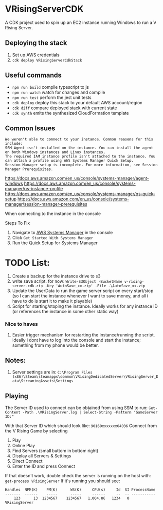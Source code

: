 # VRisingServerCDK

A CDK project used to spin up an EC2 instance running Windows to run a V Rising Server.

## Deploying the stack
1. Set up AWS credentials 
2. `cdk deploy VRisingServerCdkStack`
## Useful commands

* `npm run build`   compile typescript to js
* `npm run watch`   watch for changes and compile
* `npm run test`    perform the jest unit tests
* `cdk deploy`      deploy this stack to your default AWS account/region
* `cdk diff`        compare deployed stack with current state
* `cdk synth`       emits the synthesized CloudFormation template

## Common Issues

```
We weren't able to connect to your instance. Common reasons for this include:
SSM Agent isn't installed on the instance. You can install the agent on both Windows instances and Linux instances.
The required IAM instance profile isn't attached to the instance. You can attach a profile using AWS Systems Manager Quick Setup.
Session Manager setup is incomplete. For more information, see Session Manager Prerequisites.
```
https://docs.aws.amazon.com/en_us/console/systems-manager/agent-windows
https://docs.aws.amazon.com/en_us/console/systems-manager/qs-instance-profile
https://docs.aws.amazon.com/en_us/console/systems-manager/qs-quick-setup
https://docs.aws.amazon.com/en_us/console/systems-manager/session-manager-prerequisites

When connecting to the instance in the console

Steps To Fix 
1. Navigate to [AWS Systems Manager](https://us-west-2.console.aws.amazon.com/systems-manager/home?region=us-west-2) in the console
2. Click `Get Started With Systems Manager`
3. Run the Quick Setup for Systems Manager

# TODO List:
1. Create a backup for the instance drive to s3
2. write save script. for now: `Write-S3Object -BucketName v-rising-server-cdk-zip -Key 'AutoSave_xx.zip' -File .\AutoSave_xx.zip` 
3. Update the UserData to run the game server script on every start/stop (so I can start the instance whenever I want to save money, and all i have to do is start it to make it playable)
4. Script for starting/stoping the instance. Ideally works for any instance ID (or references the instance in some other static way)

### Nice to haves
1. Easier trigger mechanism for restarting the instance/running the script. Ideally i dont have to log into the console and start the instance; something from my phone would be better.

## Notes:
1. Server settings are in: `C:\Program Files (x86)\Steam\steamapps\common\VRisingDedicatedServer\VRisingServer_Data\StreamingAssets\Settings`

## Playing

The Server ID used to connect can be obtained from using SSM to run:
`Get-Content -Path .\VRisingServer.log | Select-String -Pattern "GameServer ID:"`

With that Server ID which should look like:
`90160xxxxxxx04036`
Connect from the V Rising Game by selecting
1. Play
2. Online Play
3. Find Servers (small buttom in bottom right)
4. Display all Servers & Settings
5. Direct Connect
6. Enter the ID and press Connect

If that doesn't work, double check the server is running on the host with: 
`get-process VRisingServer`
If it's running you should see:
```
Handles  NPM(K)    PM(K)      WS(K)     CPU(s)     Id  SI ProcessName
-------  ------    -----      -----     ------     --  -- -----------
    123      13  1234567    1234567   1,004.86   1234   0 VRisingServer
```
